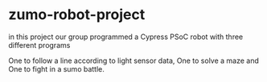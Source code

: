 # zumo-robot-project

in this project our group programmed a Cypress PSoC robot with three different programs

One to follow a line according to light sensor data,
One to solve a maze and
One to fight in a sumo battle.
